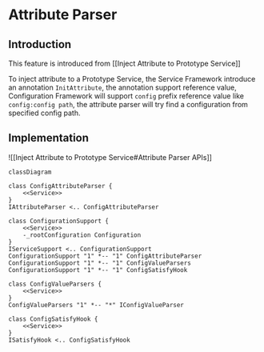 Attribute Parser
===

## Introduction
This feature is introduced from [[Inject Attribute to Prototype Service]]

To inject attribute to a Prototype Service, the Service Framework introduce an annotation `InitAttribute`, the annotation support reference value, Configuration Framework will support `config` prefix reference value like `config:config path`, the attribute parser will try find a configuration from specified config path.

## Implementation
![[Inject Attribute to Prototype Service#Attribute Parser APIs]]

```mermaid
classDiagram

class ConfigAttributeParser {
	<<Service>>
}
IAttributeParser <.. ConfigAttributeParser

class ConfigurationSupport {
	<<Service>>
	-_rootConfiguration Configuration
}
IServiceSupport <.. ConfigurationSupport
ConfigurationSupport "1" *-- "1" ConfigAttributeParser
ConfigurationSupport "1" *-- "1" ConfigValueParsers
ConfigurationSupport "1" *-- "1" ConfigSatisfyHook

class ConfigValueParsers {
	<<Service>>
}
ConfigValueParsers "1" *-- "*" IConfigValueParser

class ConfigSatisfyHook {
	<<Service>>
}
ISatisfyHook <.. ConfigSatisfyHook
```